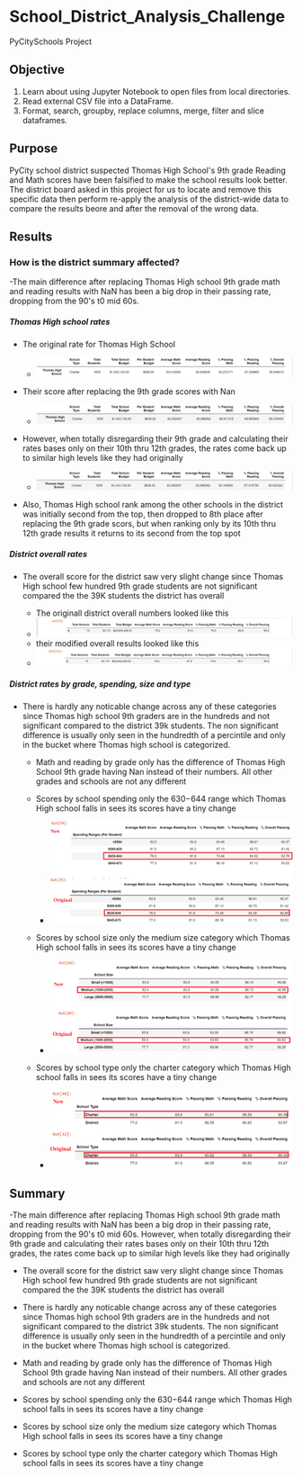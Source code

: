 # School_District_Analysis_Challenge
PyCitySchools Project

## Objective
1. Learn about using Jupyter Notebook to open files from local directories.
2. Read external CSV file into a DataFrame.
3. Format, search, groupby, replace columns, merge, filter and slice dataframes.



## Purpose
PyCity school district suspected Thomas High School's 9th grade Reading and Math scores have been falsified to make the school results look better. The district board asked in this project for us to locate and remove this specific data then perform re-apply the analysis of the district-wide data to compare the results beore and after the removal of the wrong data. 


## Results

### How is the district summary affected?

-The main difference after replacing Thomas High school 9th grade math and reading results with NaN has been a big drop in their passing rate, dropping from the 90's t0 mid 60s.

##### Thomas High school rates
- The original rate for Thomas High School
  - ![IMAGE_DESCRIPTION](/Resources/THS-Original.png)
  
- Their score after replacing the 9th grade scores with Nan
  - ![IMAGE_DESCRIPTION](/Resources/THS-new.png)

- However, when totally disregarding their 9th grade and calculating their rates bases only on their 10th thru 12th grades, the rates come back up to similar high levels like they had originally
  - ![IMAGE_DESCRIPTION](/Resources/THS-adjusted.png)
- Also, Thomas High school rank among the other schools in the district was initially second from the top, then dropped to 8th place after replacing the 9th grade scors, but when ranking only by its 10th thru 12th grade results it returns to its second from the top spot

##### District overall rates
- The overall score for the district saw very slight change since Thomas High school few hundred 9th grade students are not significant compared the the 39K students the district has overall

  - The originall district overall numbers looked like this
  - ![IMAGE_DESCRIPTION](/Resources/overall-original.png)
  - their modified overall results looked like this
  - ![IMAGE_DESCRIPTION](/Resources/overall-new.png)

##### District rates by grade, spending, size and type
- There is hardly any noticable change across any of these categories since Thomas high school 9th graders are in the hundreds and not significant compared to the district 39k students. The non significant difference is usually only seen in the hundredth of a percintile and only in the bucket where Thomas high school is categorized.

  - Math and reading by grade only has the difference of Thomas High School 9th grade having Nan instead of their numbers. All other grades and schools are not any different
  - Scores by school spending only the $630-$644 range which Thomas High school falls in sees its scores have a tiny change
     - ![IMAGE_DESCRIPTION](/Resources/spending.png)

  - Scores by school size only the medium size category which Thomas High school falls in sees its scores have a tiny change
     - ![IMAGE_DESCRIPTION](/Resources/size.png)

  - Scores by school type only the charter category which Thomas High school falls in sees its scores have a tiny change
     - ![IMAGE_DESCRIPTION](/Resources/type.png)


## Summary

-The main difference after replacing Thomas High school 9th grade math and reading results with NaN has been a big drop in their passing rate, dropping from the 90's t0 mid 60s. However, when totally disregarding their 9th grade and calculating their rates bases only on their 10th thru 12th grades, the rates come back up to similar high levels like they had originally
- The overall score for the district saw very slight change since Thomas High school few hundred 9th grade students are not significant compared the the 39K students the district has overall
- There is hardly any noticable change across any of these categories since Thomas high school 9th graders are in the hundreds and not significant compared to the district 39k students. The non significant difference is usually only seen in the hundredth of a percintile and only in the bucket where Thomas high school is categorized.

- Math and reading by grade only has the difference of Thomas High School 9th grade having Nan instead of their numbers. All other grades and schools are not any different
- Scores by school spending only the $630-$644 range which Thomas High school falls in sees its scores have a tiny change
- Scores by school size only the medium size category which Thomas High school falls in sees its scores have a tiny change
- Scores by school type only the charter category which Thomas High school falls in sees its scores have a tiny change

